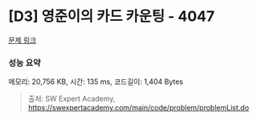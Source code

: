 # [D3] 영준이의 카드 카운팅 - 4047 

[문제 링크](https://swexpertacademy.com/main/code/problem/problemDetail.do?contestProbId=AWIsY84KEPMDFAWN) 

### 성능 요약

메모리: 20,756 KB, 시간: 135 ms, 코드길이: 1,404 Bytes



> 출처: SW Expert Academy, https://swexpertacademy.com/main/code/problem/problemList.do